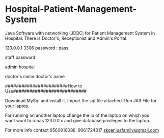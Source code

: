# Hospital-Patient-Management-System
Java Software with networking (JDBC) for Patient Management System in Hospital. There is Doctor's, Receptionist and Admin's Portal.

123.0.0.1:3306
password : pass

staff
password

admin
hospital

doctor's name
doctor's name

#######################How to Use###########################

Download MySql and install it.
Import the sql file attached.
Run JAR File for your laptop.

For running on another laptop change the ip of the laptop
on which you want want to runas 123.0.0.x
and give database privileges to the laptop.

For more info contact 9560816088, 9061724317
		                  skgeniusfamily@gmail.com
